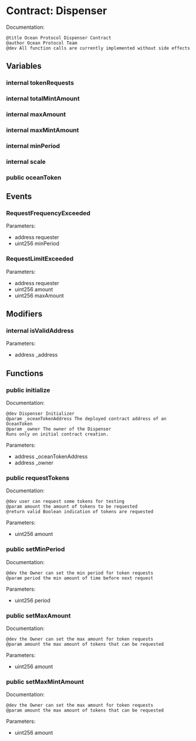 
# Contract: Dispenser

Documentation:
```
@title Ocean Protocol Dispenser Contract
@author Ocean Protocol Team
@dev All function calls are currently implemented without side effects
```

## Variables

### internal tokenRequests

### internal totalMintAmount

### internal maxAmount

### internal maxMintAmount

### internal minPeriod

### internal scale

### public oceanToken

## Events

###  RequestFrequencyExceeded
Parameters:
* address requester
* uint256 minPeriod

###  RequestLimitExceeded
Parameters:
* address requester
* uint256 amount
* uint256 maxAmount

## Modifiers

### internal isValidAddress
Parameters:
* address _address

## Functions

### public initialize

Documentation:

```
@dev Dispenser Initializer
@param _oceanTokenAddress The deployed contract address of an OceanToken
@param _owner The owner of the Dispenser
Runs only on initial contract creation.
```
Parameters:
* address _oceanTokenAddress
* address _owner

### public requestTokens

Documentation:

```
@dev user can request some tokens for testing
@param amount the amount of tokens to be requested
@return valid Boolean indication of tokens are requested
```
Parameters:
* uint256 amount

### public setMinPeriod

Documentation:

```
@dev the Owner can set the min period for token requests
@param period the min amount of time before next request
```
Parameters:
* uint256 period

### public setMaxAmount

Documentation:

```
@dev the Owner can set the max amount for token requests
@param amount the max amount of tokens that can be requested
```
Parameters:
* uint256 amount

### public setMaxMintAmount

Documentation:

```
@dev the Owner can set the max amount for token requests
@param amount the max amount of tokens that can be requested
```
Parameters:
* uint256 amount
